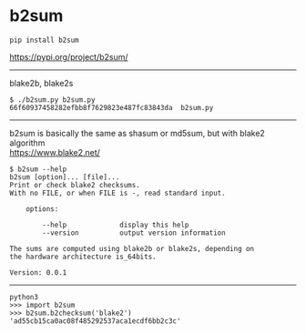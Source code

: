 
# b2sum

```
pip install b2sum
```
https://pypi.org/project/b2sum/

---

blake2b, blake2s
```
$ ./b2sum.py b2sum.py
66f60937458282efbb8f7629823e487fc83843da  b2sum.py
```
---

b2sum is basically the same as shasum or md5sum, but with blake2 algorithm   
https://www.blake2.net/

```
$ b2sum --help
b2sum [option]... [file]...
Print or check blake2 checksums.
With no FILE, or when FILE is -, read standard input.

    options:

        --help             display this help
        --version          output version information

The sums are computed using blake2b or blake2s, depending on
the hardware architecture is_64bits.

Version: 0.0.1
```

---

```
python3
>>> import b2sum
>>> b2sum.b2checksum('blake2')
'ad55cb15ca0ac08f485292537aca1ecdf6bb2c3c'
```

